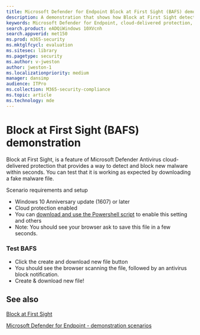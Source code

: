 ```yaml
---
title: Microsoft Defender for Endpoint Block at First Sight (BAFS) demonstration
description: A demonstration that shows how Block at First Sight detects and blocks new malware within seconds.
keywords: Microsoft Defender for Endpoint, cloud-delivered protection, detect malware, block malware, demonstration
search.product: eADQiWindows 10XVcnh
search.appverid: met150
ms.prod: m365-security
ms.mktglfcycl: evaluation
ms.sitesec: library
ms.pagetype: security
ms.author: v-jweston
author: jweston-1
ms.localizationpriority: medium
manager: dansimp
audience: ITPro
ms.collection: M365-security-compliance
ms.topic: article
ms.technology: mde
---
```


# Block at First Sight (BAFS) demonstration

Block at First Sight, is a feature of Microsoft Defender Antivirus cloud-delivered protection that provides a way to detect and block new malware within seconds. You can test that it is working as expected by downloading a fake malware file.

Scenario requirements and setup

- Windows 10 Anniversary update (1607) or later
- Cloud protection enabled
- You can [download and use the Powershell script](https://www.powershellgallery.com/packages/WindowsDefender_InternalEvaluationSettings/) to enable this setting and others
- Note: You should see your browser ask to save this file in a few seconds.

### Test BAFS

- Click the create and download new file button
- You should see the browser scanning the file, followed by an antivirus block notification.
- Create & download new file!

## See also

[Block at First Sight](/windows/threat-protection/windows-defender-antivirus/configure-block-at-first-sight-windows-defender-antivirus?ocid=wd-av-demo-fl-bottom)

[Microsoft Defender for Endpoint - demonstration scenarios](defender-endpoint-demonstrations.md)
